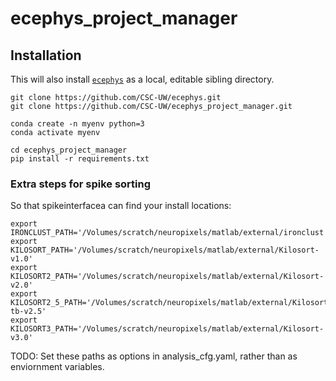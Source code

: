 # ecephys_project_manager

## Installation
This will also install [`ecephys`](https://github.com/CSC-UW/ecephys) as a local, editable sibling directory.
```
git clone https://github.com/CSC-UW/ecephys.git
git clone https://github.com/CSC-UW/ecephys_project_manager.git

conda create -n myenv python=3
conda activate myenv

cd ecephys_project_manager
pip install -r requirements.txt
```

### Extra steps for spike sorting
So that spikeinterfacea can find your install locations:
```
export IRONCLUST_PATH='/Volumes/scratch/neuropixels/matlab/external/ironclust'
export KILOSORT_PATH='/Volumes/scratch/neuropixels/matlab/external/Kilosort-v1.0'
export KILOSORT2_PATH='/Volumes/scratch/neuropixels/matlab/external/Kilosort-v2.0'
export KILOSORT2_5_PATH='/Volumes/scratch/neuropixels/matlab/external/Kilosort-tb-v2.5'
export KILOSORT3_PATH='/Volumes/scratch/neuropixels/matlab/external/Kilosort-v3.0'
```
TODO: Set these paths as options in analysis_cfg.yaml, rather than as enviornment variables.
